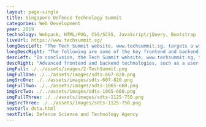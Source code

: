 ```yaml
---
layout: page-single
title: Singapore Defence Technology Summit
categories: Web Development
year: 2019
technology: Webpack, HTML/PUG, CSS/SCSS, JavaScript/jQuery, Bootstrap
liveUrl: https://www.techsummit.sg/
longDescLeft: "The Tech Summit website, www.techsummit.sg, targets a wide range of individuals and organizations in the technology industry. This includes technology leaders, entrepreneurs, investors, and enthusiasts who are interested in staying informed about the latest developments in the tech industry, as well as the opportunities and challenges that it presents."
longDescRight: "The following are some of the key frontend and backend technologies used in the development of the Tech Summit website: -Frontend Technologies: User Interface (UI) Design, Responsive Web Design (RWD), Interactive Elements; -Backend Technologies: Web Analytics, Security Measures, These technologies help to ensure that the Tech Summit website provides visitors with an effective, efficient, and secure online experience, while keeping them informed about the latest developments in the tech industry. The Tech Summit's commitment to using advanced technology reflects its dedication to promoting and fostering innovation in the technology industry."
descLeft: "In conclusion, the Tech Summit website, www.techsummit.sg, targets a wide range of individuals and organizations in the technology industry. The website offers a wealth of information about the latest developments in the tech industry, as well as opportunities and challenges it presents."
descRight: "Advanced frontend and backend technologies, such as a user-friendly UI design, responsive web design, interactive elements, a content management system, web analytics, database management, and robust security measures, are used to ensure an efficient and effective online experience for visitors. The use of technology demonstrates the Tech Summit's commitment to promoting and fostering innovation in the technology industry."
imgFull: ./../assets/images/2-TechSummit.png
imgFullOne: ./../assets/images/sdts-607-820.png
imgSrcOne: ./../assets/images/sdts-607-820.png
imgFullTwo: ./../assets/images/sdts-1065-660.png
imgSrcTwo: ./../assets/images/sdts-1065-660.png
imgFullThree: ./../assets/images/sdts-1125-750.png
imgSrcThree: ./../assets/images/sdts-1125-750.png
nextUrl: dsta.html
nextTitle: Defence Science and Technology Agency
---
```

